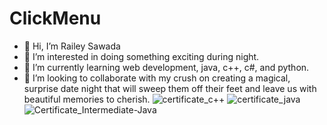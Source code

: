 # ClickMenu
- 👋 Hi, I’m Railey Sawada
- 👀 I’m interested in doing something exciting during night.
- 🌱 I’m currently learning web development, java, c++, c#, and python.
- 💞️ I’m looking to collaborate with my crush on creating a magical, surprise date night that will sweep them off their feet and leave us with beautiful memories to cherish.
![certificate_c++](https://github.com/RaileySawada/ClickMenu/assets/131561799/988d4913-482d-4bbf-be8f-5020cc1f024a)
![certificate_java](https://github.com/RaileySawada/ClickMenu/assets/131561799/23b8effe-adfa-4826-a12b-2772917fac67)
![Certificate_Intermediate-Java](https://github.com/RaileySawada/ClickMenu/assets/131561799/48d3cf3f-d26d-471a-8e14-faa1d7ef91ba)

